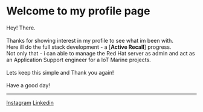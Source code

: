 <!DOCTYPE html>
<html lang="en">
<head>
    <meta charset="UTF-8">
    <meta name="viewport" content="width=device-width, initial-scale=1.0">
    <link rel="stylesheet" href="Data/w_styles.css">
</head>
<body>
    <div>
        <h1>Welcome to my profile page</h1>
    </div>
Hey! There.<br><br>
Thanks for showing interest in my profile to see what im been with.<br>
Here ill do the full stack development - a [<b>Active Recall</b>] progress.<br>
Not only that - i can able to manage the Red Hat server as admin and act as an Application Support engineer for a IoT Marine projects.<br><br>
Lets keep this simple and Thank you again!<br><br>
Have a good day!
    </p>
    <div><hr>
        <a href="https://www.instagram.com/shan.4k" target="_blank">Instagram</a>
        <a href="https://www.linkedin.com/in/shanthosh-k/" target="_blank">Linkedin</a>
    </div>
</body>
</html>